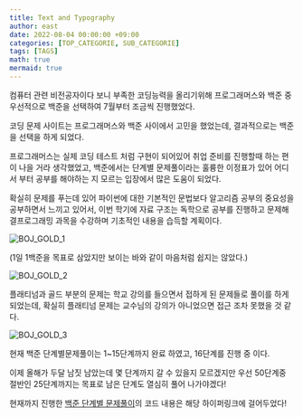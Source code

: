 ```yaml
---
title: Text and Typography
author: east
date: 2022-08-04 00:00:00 +09:00
categories: [TOP_CATEGORIE, SUB_CATEGORIE]
tags: [TAGS]
math: true
mermaid: true
---
```

<!-- ---
layout:     post
title:      (BOJ)단계별 문제 풀기, 백준 골드 달성!
subtitle:   Backjoon Gold, 골드 달성!
date:       2021-10-04
author:     eastk1te
header-img: img/BOJ_GOLD_HOME.png
catalog: true
published: true
tags:
    - Training
    - Problem Solving
    - BOJ
--- -->

컴퓨터 관련 비전공자이다 보니 부족한 코딩능력을 올리기위해 프로그래머스와 백준 중 우선적으로 백준을 선택하여 7월부터 조금씩 진행했었다.

코딩 문제 사이트는 프로그래머스와 백준 사이에서 고민을 했었는데, 결과적으로는 백준을 선택을 하게 되었다.

프로그래머스는 실제 코딩 테스트 처럼 구현이 되어있어 취업 준비를 진행할때 하는 편이 나을 거라 생각했었고, 백준에서는 단계별 문제풀이라는 훌륭한 이정표가 있어 어디서 부터 공부를 해야하는 지 모르는 입장에서 많은 도움이 되었다.

확실히 문제를 푸는데 있어 파이썬에 대한 기본적인 문법보다 알고리즘 공부의 중요성을 공부하면서 느끼고 있어서, 이번 학기에 자료 구조는 독학으로 공부를 진행하고 문제해결프로그래밍 과목을 수강하며 기초적인 내용을 습득할 계획이다.

![BOJ_GOLD_1](https://user-images.githubusercontent.com/77319450/138287538-26baf5a1-6bf6-4002-93a7-709f5ea59a26.PNG)

(1일 1백준을 목표로 삼았지만 보이는 바와 같이 마음처럼 쉽지는 않았다.)


![BOJ_GOLD_2](https://user-images.githubusercontent.com/77319450/138287673-f56085cb-92e8-4cb9-90f9-8b69efb9ec49.PNG)

플래티넘과 골드 부분의 문제는 학교 강의를 들으면서 접하게 된 문제들로 풀이를 하게 되었는데, 확실히 플래티넘 문제는 교수님의 강의가 아니었으면 접근 조차 못했을 것 같다.

![BOJ_GOLD_3](https://user-images.githubusercontent.com/77319450/138287681-93b944c4-24f3-4956-83ad-669434461de0.PNG)

현재 백준 단계별문제풀이는 1~15단계까지 완료 하였고, 16단계를 진행 중 이다.

이제 올해가 두달 남짓 남았는데 몇 단계까지 갈 수 있을지 모르겠지만 우선 50단계중 절반인 25단계까지는 목표로 남은 단계도 열심히 풀어 나가야겠다!

현재까지 진행한 [백준 단계별 문제풀이](https://github.com/tjy2202/Personal_training/blob/main/%EB%B0%B1%EC%A4%80_%EB%AC%B8%EC%A0%9C%ED%92%80%EC%9D%B4.ipynb)의 코드 내용은 해당 하이퍼링크에 걸어두었다! 
